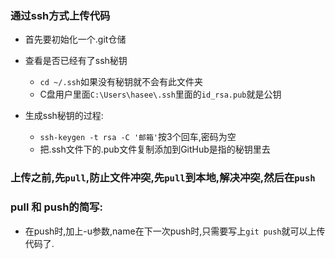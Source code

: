 ### 通过ssh方式上传代码
- 首先要初始化一个.git仓储


- 查看是否已经有了ssh秘钥
	+ `cd ~/.ssh`如果没有秘钥就不会有此文件夹
	+ C盘用户里面`C:\Users\hasee\.ssh`里面的`id_rsa.pub`就是公钥
- 生成ssh秘钥的过程:
	+ `ssh-keygen -t rsa -C '邮箱'`按3个回车,密码为空
	+ 把.ssh文件下的.pub文件复制添加到GitHub是指的秘钥里去


###  上传之前,先`pull`,防止文件冲突,先`pull`到本地,解决冲突,然后在`push`

### pull 和 push的简写:
- 在push时,加上-u参数,name在下一次push时,只需要写上`git push`就可以上传代码了.
